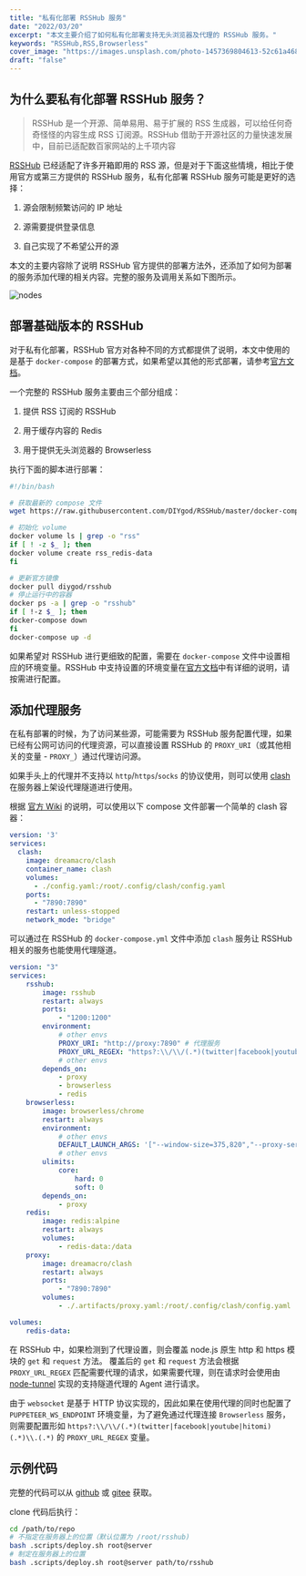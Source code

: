 ```yaml
---
title: "私有化部署 RSSHub 服务" 
date: "2022/03/20"
excerpt: "本文主要介绍了如何私有化部署支持无头浏览器及代理的 RSSHub 服务。"
keywords: "RSSHub,RSS,Browserless"
cover_image: "https://images.unsplash.com/photo-1457369804613-52c61a468e7d?ixlib=rb-1.2.1&ixid=MnwxMjA3fDB8MHxwaG90by1wYWdlfHx8fGVufDB8fHx8&auto=format&fit=crop&w=3270&q=80"
draft: "false"
---
```


## 为什么要私有化部署 RSSHub 服务？

> RSSHub 是一个开源、简单易用、易于扩展的 RSS 生成器，可以给任何奇奇怪怪的内容生成 RSS 订阅源。RSSHub 借助于开源社区的力量快速发展中，目前已适配数百家网站的上千项内容

[RSSHub](https://docs.rsshub.app/) 已经适配了许多开箱即用的 RSS 源，但是对于下面这些情境，相比于使用官方或第三方提供的 RSSHub 服务，私有化部署 RSSHub 服务可能是更好的选择：

1. 源会限制频繁访问的 IP 地址

2. 源需要提供登录信息

3. 自己实现了不希望公开的源

本文的主要内容除了说明 RSSHub 官方提供的部署方法外，还添加了如何为部署的服务添加代理的相关内容。完整的服务及调用关系如下图所示。

![nodes](/images/deploy_private_rsshub/nodes.svg)

## 部署基础版本的 RSSHub

对于私有化部署，RSSHub 官方对各种不同的方式都提供了说明，本文中使用的是基于 `docker-compose` 的部署方式，如果希望以其他的形式部署，请参考[官方文档](https://docs.rsshub.app/install)。

一个完整的 RSSHub 服务主要由三个部分组成：

1. 提供 RSS 订阅的 RSSHub

2. 用于缓存内容的 Redis

3. 用于提供无头浏览器的 Browserless

执行下面的脚本进行部署：

```bash
#!/bin/bash

# 获取最新的 compose 文件
wget https://raw.githubusercontent.com/DIYgod/RSSHub/master/docker-compose.yml

# 初始化 volume
docker volume ls | grep -o "rss"
if [ ! -z $_ ]; then 
docker volume create rss_redis-data
fi

# 更新官方镜像
docker pull diygod/rsshub
# 停止运行中的容器
docker ps -a | grep -o "rsshub"
if [ !-z $_ ]; then
docker-compose down
fi
docker-compose up -d
```

如果希望对 RSSHub 进行更细致的配置，需要在 `docker-compose` 文件中设置相应的环境变量。RSSHub 中支持设置的环境变量在[官方文档](https://docs.rsshub.app/install/#pei-zhi)中有详细的说明，请按需进行配置。

## 添加代理服务

在私有部署的时候，为了访问某些源，可能需要为 RSSHub 服务配置代理，如果已经有公网可访问的代理资源，可以直接设置 RSSHub 的 `PROXY_URI`（或其他相关的变量 - `PROXY_`）通过代理访问源。

如果手头上的代理并不支持以 `http`/`https`/`socks` 的协议使用，则可以使用 [clash](https://github.com/Dreamacro/clash) 在服务器上架设代理隧道进行使用。

根据 [官方 Wiki](https://github.com/Dreamacro/clash/wiki/clash-as-a-daemon#docker) 的说明，可以使用以下 compose 文件部署一个简单的 clash 容器：

```yaml
version: '3'
services:
  clash:
    image: dreamacro/clash
    container_name: clash
    volumes:
      - ./config.yaml:/root/.config/clash/config.yaml
    ports:
      - "7890:7890"
    restart: unless-stopped
    network_mode: "bridge"
```

可以通过在 RSSHub 的 `docker-compose.yml` 文件中添加 `clash` 服务让 RSSHub 相关的服务也能使用代理隧道。

```yaml
version: "3"
services:
    rsshub:
        image: rsshub
        restart: always
        ports:
            - "1200:1200"
        environment:
            # other envs
            PROXY_URI: "http://proxy:7890" # 代理服务
            PROXY_URL_REGEX: "https?:\\/\\/(.*)(twitter|facebook|youtube|hitomi)(.*)\\.(.*)"
            # other envs
        depends_on:
            - proxy
            - browserless
            - redis
    browserless:
        image: browserless/chrome
        restart: always
        environment:
            # other envs
            DEFAULT_LAUNCH_ARGS: '["--window-size=375,820","--proxy-server=http://proxy:7890"]' # 代理服务 
            # other envs
        ulimits:
            core:
                hard: 0
                soft: 0
        depends_on:
            - proxy
    redis:
        image: redis:alpine
        restart: always
        volumes:
            - redis-data:/data
    proxy:
        image: dreamacro/clash
        restart: always
        ports:
            - "7890:7890"
        volumes:
            - ./.artifacts/proxy.yaml:/root/.config/clash/config.yaml

volumes:
    redis-data:
```

在 RSSHub 中，如果检测到了代理设置，则会覆盖 node.js 原生 http 和 https 模块的 `get` 和 `request` 方法。
覆盖后的 `get` 和 `request` 方法会根据 `PROXY_URL_REGEX` 匹配需要代理的请求，如果需要代理，则在请求时会使用由 [node-tunnel](https://github.com/koichik/node-tunnel) 实现的支持隧道代理的 Agent 进行请求。

由于 `websocket` 是基于 HTTP 协议实现的，因此如果在使用代理的同时也配置了 `PUPPETEER_WS_ENDPOINT` 环境变量，为了避免通过代理连接 `Browserless` 服务，则需要配置形如 `https?:\\/\\/(.*)(twitter|facebook|youtube|hitomi)(.*)\\.(.*)` 的 `PROXY_URL_REGEX` 变量。

## 示例代码

完整的代码可以从 [github](https://github.com/ezirmusitua/deploy_private_rsshub) 或 [gitee](https://gitee.com/ezirmusitua/deploy_private_rsshub) 获取。

clone 代码后执行：

```bash
cd /path/to/repo
# 不指定在服务器上的位置（默认位置为 /root/rsshub)
bash .scripts/deploy.sh root@server
# 制定在服务器上的位置
bash .scripts/deploy.sh root@server path/to/rsshub
```
